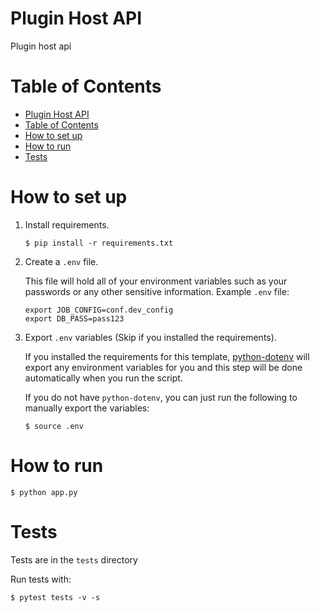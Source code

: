# Plugin Host API

Plugin host api

# Table of Contents
- [Plugin Host API](#plugin-host-api)
- [Table of Contents](#table-of-contents)
- [How to set up](#how-to-set-up)
- [How to run](#how-to-run)
- [Tests](#tests)

# How to set up

1. Install requirements.

    ```shell
    $ pip install -r requirements.txt
    ```

2. Create a `.env` file.

    This file will hold all of your environment variables such as your passwords or any other sensitive information. Example `.env` file:

    ```shell
    export JOB_CONFIG=conf.dev_config
    export DB_PASS=pass123
    ```

3. Export `.env` variables (Skip if you installed the requirements).

    If you installed the requirements for this template, [python-dotenv](https://github.com/theskumar/python-dotenv) will export any environment variables for you and this step will be done automatically when you run the script.

    If you do not have `python-dotenv`, you can just run the following to manually export the variables:

    ```shell
    $ source .env
    ```

# How to run

```shell
$ python app.py
```

# Tests

Tests are in the `tests` directory

Run tests with:

```shell
$ pytest tests -v -s
```
